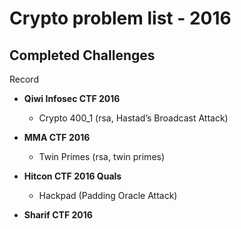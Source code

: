 # Crypto problem list - 2016

## Completed Challenges
Record


* **Qiwi Infosec CTF 2016**
	- Crypto 400_1 (rsa, Hastad’s Broadcast Attack)

* **MMA CTF 2016**
	- Twin Primes (rsa, twin primes)

* **Hitcon CTF 2016 Quals**
	- Hackpad (Padding Oracle Attack)

* **Sharif CTF 2016**
